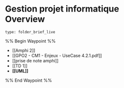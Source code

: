 # Gestion projet informatique Overview
 
```ccard
type: folder_brief_live
```
 
%% Begin Waypoint %%
- [[Amphi 2]]
- [[GPO2 - CM1 - Enjeux - UseCase 4.2.1.pdf]]
- [[prise de note amphi]]
- [[TD 1]]
- **[[UML]]**

%% End Waypoint %%